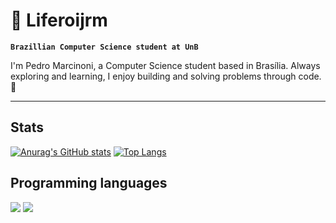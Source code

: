 # 🌌 Liferoijrm

**`Brazillian Computer Science student at UnB`**

I'm Pedro Marcinoni, a Computer Science student based in Brasília. Always exploring and learning, I enjoy building and solving problems through code. 🚀

---

## Stats

[![Anurag's GitHub stats](https://github-readme-stats.vercel.app/api?username=Liferoijrm)](https://github.com/anuraghazra/github-readme-stats)
[![Top Langs](https://github-readme-stats.vercel.app/api/top-langs/?username=Liferoijrm&layout=donut)](https://github.com/anuraghazra/github-readme-stats)

## Programming languages 

<p>
          <img src="https://cdn.jsdelivr.net/gh/devicons/devicon@latest/icons/c/c-original.svg" />
          <img src="https://cdn.jsdelivr.net/gh/devicons/devicon@latest/icons/cplusplus/cplusplus-original.svg" />
</p>
          
          
          
          
